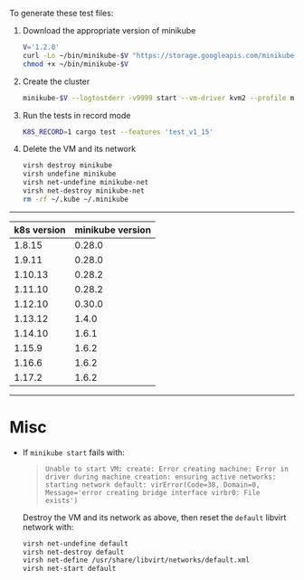To generate these test files:

1. Download the appropriate version of minikube

	```bash
	V='1.2.0'
	curl -Lo ~/bin/minikube-$V "https://storage.googleapis.com/minikube/releases/v$V/minikube-linux-amd64"
	chmod +x ~/bin/minikube-$V
	```

1. Create the cluster

	```bash
	minikube-$V --logtostderr -v9999 start --vm-driver kvm2 --profile minikube --bootstrapper kubeadm --kubernetes-version v1.15.1
	```

1. Run the tests in record mode

	```bash
	K8S_RECORD=1 cargo test --features 'test_v1_15'
	```

1. Delete the VM and its network

	```bash
	virsh destroy minikube
	virsh undefine minikube
	virsh net-undefine minikube-net
	virsh net-destroy minikube-net
	rm -rf ~/.kube ~/.minikube
	```

---

<table>
	<thead>
		<tr><th>k8s version</th><th>minikube version</th></tr>
	</thead>
	<tbody>
		<tr><td>1.8.15</td><td>0.28.0</td></tr>
		<tr><td>1.9.11</td><td>0.28.0</td></tr>
		<tr><td>1.10.13</td><td>0.28.2</td></tr>
		<tr><td>1.11.10</td><td>0.28.2</td></tr>
		<tr><td>1.12.10</td><td>0.30.0</td></tr>
		<tr><td>1.13.12</td><td>1.4.0</td></tr>
		<tr><td>1.14.10</td><td>1.6.1</td></tr>
		<tr><td>1.15.9</td><td>1.6.2</td></tr>
		<tr><td>1.16.6</td><td>1.6.2</td></tr>
		<tr><td>1.17.2</td><td>1.6.2</td></tr>
	</tbody>
</table>

---

# Misc

- If `minikube start` fails with:

	>`Unable to start VM: create: Error creating machine: Error in driver during machine creation: ensuring active networks: starting network default: virError(Code=38, Domain=0, Message='error creating bridge interface virbr0: File exists')`

	Destroy the VM and its network as above, then reset the `default` libvirt network with:

	```bash
	virsh net-undefine default
	virsh net-destroy default
	virsh net-define /usr/share/libvirt/networks/default.xml
	virsh net-start default
	```
